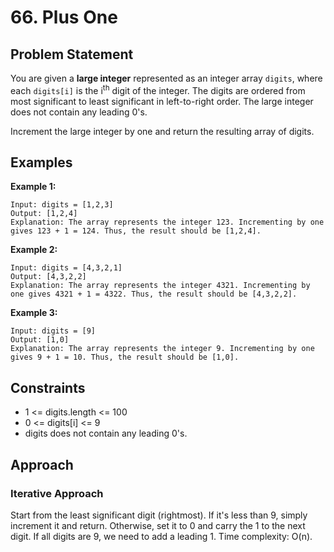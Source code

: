# 66. Plus One

## Problem Statement
You are given a **large integer** represented as an integer array `digits`, where each `digits[i]` is the i<sup>th</sup> digit of the integer. The digits are ordered from most significant to least significant in left-to-right order. The large integer does not contain any leading 0's.

Increment the large integer by one and return the resulting array of digits.

## Examples

**Example 1:**
```
Input: digits = [1,2,3]
Output: [1,2,4]
Explanation: The array represents the integer 123. Incrementing by one gives 123 + 1 = 124. Thus, the result should be [1,2,4].
```

**Example 2:**
```
Input: digits = [4,3,2,1]
Output: [4,3,2,2]
Explanation: The array represents the integer 4321. Incrementing by one gives 4321 + 1 = 4322. Thus, the result should be [4,3,2,2].
```

**Example 3:**
```
Input: digits = [9]
Output: [1,0]
Explanation: The array represents the integer 9. Incrementing by one gives 9 + 1 = 10. Thus, the result should be [1,0].
```

## Constraints
- 1 <= digits.length <= 100
- 0 <= digits[i] <= 9
- digits does not contain any leading 0's.

## Approach

### Iterative Approach
Start from the least significant digit (rightmost). If it's less than 9, simply increment it and return. Otherwise, set it to 0 and carry the 1 to the next digit. If all digits are 9, we need to add a leading 1. Time complexity: O(n).